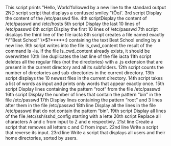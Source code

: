This script prints "Hello, World'followed by a new line to the standard output
2ND script script that displays a confused smiley "(Ôo)'.
3rd script Display the content of the /etc/passwd file.
4th scriptDisplay the content of /etc/passwd and /etc/hosts
5th script Display the last 10 lines of /etc/passwd
6th script Display the first 10 lines of /etc/passwd
7th script displays the third line of the file iacta
8th script creates a file named exactly \*\\'"Best School"\'\\*$\?\*\*\*\*\*:) containing the text Best School ending by a new line.
9th script writes into the file ls_cwd_content the result of the command ls -la. If the file ls_cwd_content already exists, it should be overwritten
10th line duplicates the last line of the file iacta
11th script deletes all the regular files (not the directories) with a .js extension that are present in the current directory and all its subfolders.
12th script counts the number of directories and sub-directories in the current directory.
13th script displays the 10 newest files in the current directory.
14th script takes a list of words as input and prints only words that appear exactly once.
15th script Display lines containing the pattern “root” from the file /etc/passwd
16th script Display the number of lines that contain the pattern “bin” in the file /etc/passwd
17th Display lines containing the pattern “root” and 3 lines after them in the file /etc/passwd
18th line Display all the lines in the file /etc/passwd that do not contain the pattern “bin”.
19th script Display all lines of the file /etc/ssh/sshd_config starting with a lette
20th script Replace all characters A and c from input to Z and e respectiviy.
21st line Create a script that removes all letters c and C from input.
22nd line Write a script that reverse its input.
23rd line Write a script that displays all users and their home directories, sorted by users.

